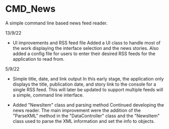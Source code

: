 # CMD_News
A simple command line based news feed reader.

13/9/22
- UI improvements and RSS feed file
Added a UI class to handle most of the work displaying the interface selection and the news stories. Also added a config file for users to enter their desired RSS feeds for the application to read from.

5/9/22
- Simple title, date, and link output
In this early stage, the application only displays the title, publication date, and story link to the console for a single RSS feed. This will later be updated to support multiple feeds will a simple, command line interface.

- Added "NewsItem" class and parsing method
Continued developing the news reader. The main improvement were the addition of the "ParseXML" method in the "DataController" class and the "NewsItem" class used to parse the XML information and set the info to objects.
